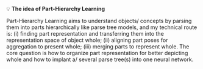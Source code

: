 💡 **The idea of Part-Hierarchy Learning**

Part-Hierarchy Learning aims to understand objects/ concepts by parsing them into parts hierarchically like parse tree models, and my technical route is: (i) finding part representation and transferring them into the representation space of object whole; (ii) aligning part poses for aggregation to present whole; (iii) merging parts to represent whole. The core question is how to organize part representation for better depicting whole and how to implant a/ several parse tree(s) into one neural network.
